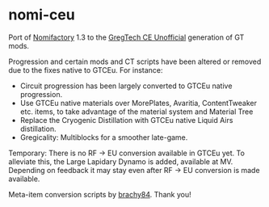 # nomi-ceu
Port of [Nomifactory](https://github.com/Nomifactory/Nomifactory) 1.3 to the [GregTech CE Unofficial](https://github.com/GregTechCEu/GregTech) generation of GT mods.

Progression and certain mods and CT scripts have been altered or removed due to the fixes native to GTCEu. For instance:
- Circuit progression has been largely converted to GTCEu native progression.
- Use GTCEu native materials over MorePlates, Avaritia, ContentTweaker etc. items, to take advantage of the material system and Material Tree
- Replace the Cryogenic Distillation with GTCEu native Liquid Airs distillation.
- Gregicality: Multiblocks for a smoother late-game.

Temporary: There is no RF -> EU conversion available in GTCEu yet. To alleviate this, the Large Lapidary Dynamo is added, available at MV.
Depending on feedback it may stay even after RF -> EU conversion is made available.

Meta-item conversion scripts by [brachy84](https://github.com/brachy84). Thank you!
